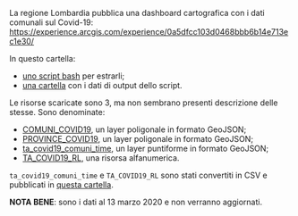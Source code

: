 La regione Lombardia pubblica una dashboard cartografica con i dati comunali sul Covid-19: https://experience.arcgis.com/experience/0a5dfcc103d0468bbb6b14e713ec1e30/

In questo cartella:

- [uno script bash](regioneLombardia.sh) per estrarli;
- [una cartella](./rawdata) con i dati di output dello script.

Le risorse scaricate sono 3, ma non sembrano presenti descrizione delle stesse. Sono denominate:

- [COMUNI_COVID19](rawdata/COMUNI_COVID19.geojson), un layer poligonale in formato GeoJSON;
- [PROVINCE_COVID19](rawdata/PROVINCE_COVID19.geojson), un layer poligonale in formato GeoJSON;
- [ta_covid19_comuni_time](rawdata/ta_covid19_comuni_time.geojson), un layer puntiforme in formato GeoJSON;
- [TA_COVID19_RL](rawdata/TA_COVID19_RL.json), una risorsa alfanumerica.

`ta_covid19_comuni_time` e `TA_COVID19_RL` sono stati convertiti in CSV e pubblicati in [questa cartella](processing/).

**NOTA BENE**: sono i dati al 13 marzo 2020 e non verranno aggiornati.


